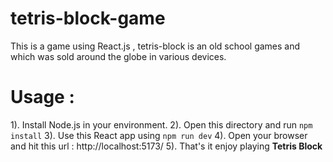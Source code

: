 # tetris-block-game
This is a game using React.js , tetris-block is an old school games and which was sold around the globe in various devices.
# Usage :
1). Install Node.js in your environment.
2). Open this directory and run `npm install`
3). Use this React app using `npm run dev`
4). Open your browser and hit this url : http://localhost:5173/
5). That's it enjoy playing **Tetris Block** 
